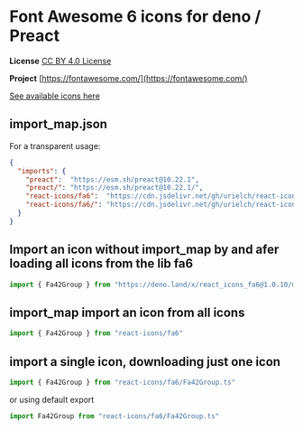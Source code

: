 # Font Awesome 6 icons for deno / Preact

**License** [CC BY 4.0 License](https://creativecommons.org/licenses/by/4.0/)

**Project** [https://fontawesome.com/](https://fontawesome.com/)

[See available icons here](https://react-icons.deno.dev/fa6)

## import_map.json

For a transparent usage:

```json
{
  "imports": {
    "preact":  "https://esm.sh/preact@10.22.1",
    "preact/": "https://esm.sh/preact@10.22.1/",
    "react-icons/fa6":  "https://cdn.jsdelivr.net/gh/urielch/react-icons-fa6@1.0.10/mod.ts",
    "react-icons/fa6/": "https://cdn.jsdelivr.net/gh/urielch/react-icons-fa6@1.0.10/ico/",
  }
}
```

## Import an icon without import_map by and afer loading all icons from the lib fa6

```ts
import { Fa42Group } from "https://deno.land/x/react_icons_fa6@1.0.10/mod.ts"
```

## import_map import an icon from all icons

```ts
import { Fa42Group } from "react-icons/fa6"
```

## import a single icon, downloading just one icon

```ts
import { Fa42Group } from "react-icons/fa6/Fa42Group.ts"
```

or using default export

```ts
import Fa42Group from "react-icons/fa6/Fa42Group.ts"
```

